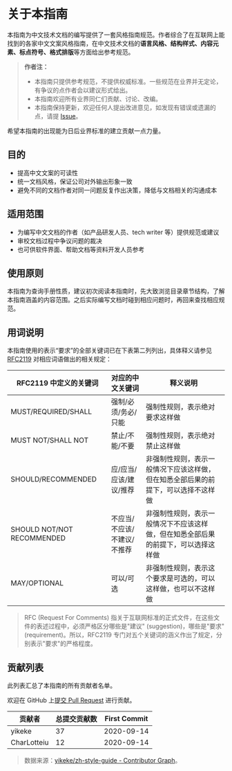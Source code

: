 # 关于本指南

本指南为中文技术文档的编写提供了一套风格指南规范。作者综合了在互联网上能找到的各家中文文案风格指南，在中文技术文档的**语言风格、结构样式、内容元素、标点符号、格式排版**等方面给出参考规范。

> **作者注：**
>
> - 本指南只提供参考规范，不提供权威标准。一些规范在业界并无定论，有争议的点作者会以建议形式给出。
> - 本指南欢迎所有业界同仁们贡献、讨论、改编。
> - 本指南保持更新，欢迎任何人提出改进意见，如发现有错误或遗漏的点，请提 [Issue](https://github.com/yikeke/zh-style-guide/issues/new "点击前往 GitHub")。

希望本指南的出现能为日后业界标准的建立贡献一点力量。

## 目的

- 提高中文文案的可读性
- 统一文档风格，保证公司对外输出形象一致
- 避免不同的文档作者对同一问题反复作出决策，降低与文档相关的沟通成本

## 适用范围

- 为编写中文文档的作者（如产品研发人员、tech writer 等）提供规范或建议
- 审校文档过程中争议问题的裁决
- 也可供软件界面、帮助文档等资料开发人员参考

## 使用原则

本指南为查询手册性质，建议初次阅读本指南时，先大致浏览目录章节结构，了解本指南涵盖的内容范围。之后实际编写文档时碰到相应问题时，再回来查找相应规范。

## 用词说明

本指南使用的表示“要求”的全部关键词已在下表第二列列出，具体释义请参见 [RFC2119](https://tools.ietf.org/html/rfc2119) 对相应词语做出的相关规定：

| RFC2119 中定义的关键词     | 对应的中文关键词            | 释义说明                                                     |
| -------------------------- | --------------------------- | ------------------------------------------------------------ |
| MUST/REQUIRED/SHALL        | 强制/必须/务必/只能         | 强制性规则，表示绝对要求这样做                               |
| MUST NOT/SHALL NOT         | 禁止/不能/不要              | 强制性规则，表示绝对禁止这样做                               |
| SHOULD/RECOMMENDED         | 应/应当/应该/建议/推荐      | 非强制性规则，表示一般情况下应该这样做，但在知悉全部后果的前提下，可以选择不这样做 |
| SHOULD NOT/NOT RECOMMENDED | 不应当/不应该/不建议/不推荐 | 非强制性规则，表示一般情况下不应该这样做，但在知悉全部后果的前提下，可以选择这样做 |
| MAY/OPTIONAL               | 可以/可选                   | 非强制性规则，表示这个要求是可选的，可以这样做，也可以不这样做 |

> RFC (Request For Comments) 指关于互联网标准的正式文件，在这些文件的表述过程中，必须严格区分哪些是"建议" (suggestion)，哪些是"要求" (requirement)。所以，RFC2119 专门对五个关键词的涵义作出了规定，分别表示"要求"的严格程度。

## 贡献列表

此列表汇总了本指南的所有贡献者名单。

欢迎在 GitHub 上[提交 Pull Request](https://github.com/yikeke/zh-style-guide) 进行贡献。

| 贡献者    |  总提交贡献数   |  First Commit   |
| ----------- | ------------------ | ------------------ |
| yikeke |  37  |  2020-09-14  |
| CharLotteiu |  12  |  2020-09-14  |

> 数据来源：[yikeke/zh-style-guide - Contributor Graph](https://github.com/yikeke/zh-style-guide/graphs/contributors)。
